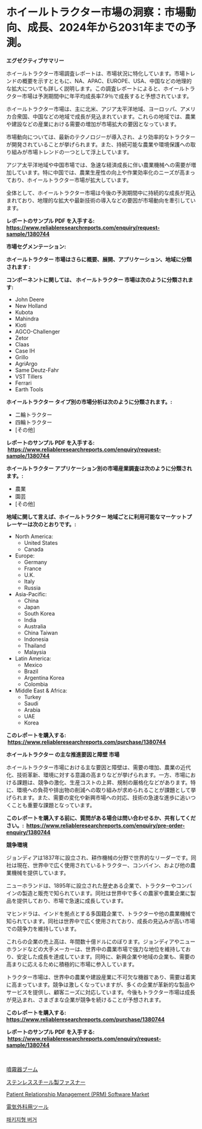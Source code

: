 <p><h1>ホイールトラクター市場の洞察：市場動向、成長、2024年から2031年までの予測。</h1></p><p><strong>エグゼクティブサマリー</strong></p>
<p><p>ホイールトラクター市場調査レポートは、市場状況に特化しています。市場トレンドの概要を示すとともに、NA、APAC、EUROPE、USA、中国などの地理的な拡大についても詳しく説明します。この調査レポートによると、ホイールトラクター市場は予測期間中に年平均成長率7.9％で成長すると予想されています。</p><p>ホイールトラクター市場は、主に北米、アジア太平洋地域、ヨーロッパ、アメリカ合衆国、中国などの地域で成長が見込まれています。これらの地域では、農業や建設などの産業における需要の増加が市場拡大の要因となっています。</p><p>市場動向については、最新のテクノロジーが導入され、より効率的なトラクターが開発されていることが挙げられます。また、持続可能な農業や環境保護への取り組みが市場トレンドの一つとして浮上しています。</p><p>アジア太平洋地域や中国市場では、急速な経済成長に伴い農業機械への需要が増加しています。特に中国では、農業生産性の向上や作業効率化のニーズが高まっており、ホイールトラクター市場が拡大しています。</p><p>全体として、ホイールトラクター市場は今後の予測期間中に持続的な成長が見込まれており、地理的な拡大や最新技術の導入などの要因が市場動向を牽引しています。</p></p>
<p><strong>レポートのサンプル PDF を入手する: <a href="https://www.reliableresearchreports.com/enquiry/request-sample/1380744">https://www.reliableresearchreports.com/enquiry/request-sample/1380744</a></strong></p>
<p><strong>市場セグメンテーション:</strong></p>
<p><strong> ホイールトラクター 市場はさらに概要、展開、アプリケーション、地域に分類されます :</strong></p>
<p><strong>コンポーネントに関しては、 ホイールトラクター 市場は次のように分類されます: &nbsp;</strong></p>
<p><ul><li>John Deere</li><li>New Holland</li><li>Kubota</li><li>Mahindra</li><li>Kioti</li><li>AGCO-Challenger</li><li>Zetor</li><li>Claas</li><li>Case IH</li><li>Grillo</li><li>AgriArgo</li><li>Same Deutz-Fahr</li><li>VST Tillers</li><li>Ferrari</li><li>Earth Tools</li></ul></p>
<p><strong> ホイールトラクター タイプ別の市場分析は次のように分類されます。:</strong></p>
<p><ul><li>二輪トラクター</li><li>四輪トラクター</li><li>[その他]</li></ul></p>
<p><strong>レポートのサンプル PDF を入手する: &nbsp;<a href="https://www.reliableresearchreports.com/enquiry/request-sample/1380744">https://www.reliableresearchreports.com/enquiry/request-sample/1380744</a></strong></p>
<p><strong> ホイールトラクター アプリケーション別の市場産業調査は次のように分類されます。:</strong></p>
<p><ul><li>農業</li><li>園芸</li><li>[その他]</li></ul></p>
<p><strong>地域に関して言えば、ホイールトラクター 地域ごとに利用可能なマーケットプレーヤーは次のとおりです。:</strong></p>
<p><ul>
    <li>
        North America:
        <ul>
            <li>United States</li>
            <li>Canada</li>
        </ul>
    </li>
    <li>
        Europe:
        <ul>
            <li>Germany</li>
            <li>France</li>
            <li>U.K.</li>
            <li>Italy</li>
            <li>Russia</li>
        </ul>
    </li>
    <li>
        Asia-Pacific:
        <ul>
            <li>China</li>
            <li>Japan</li>
            <li>South Korea</li>
            <li>India</li>
            <li>Australia</li>
            <li>China Taiwan</li>
            <li>Indonesia</li>
            <li>Thailand</li>
            <li>Malaysia</li>
        </ul>
    </li>
    <li>
        Latin America:
        <ul>
            <li>Mexico</li>
            <li>Brazil</li>
            <li>Argentina Korea</li>
            <li>Colombia</li>
        </ul>
    </li>
    <li>
        Middle East & Africa:
        <ul>
            <li>Turkey</li>
            <li>Saudi</li>
            <li>Arabia</li>
            <li>UAE</li>
            <li>Korea</li>
        </ul>
    </li>
    </ul></p>
<p><strong>このレポートを購入する: &nbsp;<a href="https://www.reliableresearchreports.com/purchase/1380744">https://www.reliableresearchreports.com/purchase/1380744</a></strong></p>
<p><strong>ホイールトラクター の主な推進要因と障壁 市場</strong></p>
<p><p>ホイールトラクター市場における主な要因と障壁は、需要の増加、農業の近代化、技術革新、環境に対する意識の高まりなどが挙げられます。一方、市場における課題は、競争の激化、生産コストの上昇、規制の厳格化などがあります。特に、環境への負荷や排出物の削減への取り組みが求められることが課題として挙げられます。また、需要の変化や新興市場への対応、技術の急速な進歩に追いつくことも重要な課題となっています。</p></p>
<p><strong>このレポートを購入する前に、質問がある場合は問い合わせるか、共有してください。:&nbsp; <a href="https://www.reliableresearchreports.com/enquiry/pre-order-enquiry/1380744">https://www.reliableresearchreports.com/enquiry/pre-order-enquiry/1380744</a></strong></p>
<p><strong>競争環境</strong></p>
<p><p>ジョンディアは1837年に設立され、耕作機械の分野で世界的なリーダーです。同社は現在、世界中で広く使用されているトラクター、コンバイン、および他の農業機械を提供しています。</p><p>ニューホランドは、1895年に設立された歴史ある企業で、トラクターやコンバインの製造と販売で知られています。同社は世界中で多くの農家や農業企業に製品を提供しており、市場で急速に成長しています。</p><p>マヒンドラは、インドを拠点とする多国籍企業で、トラクターや他の農業機械で知られています。同社は世界中で広く使用されており、成長の見込みが高い市場での競争力を維持しています。</p><p>これらの企業の売上高は、年間数十億ドルにのぼります。ジョンディアやニューホランドなどの大手メーカーは、世界中の農業市場で強力な地位を維持しており、安定した成長を達成しています。同時に、新興企業や地域の企業も、需要の高まりに応えるために積極的に市場に参入しています。</p><p>トラクター市場は、世界中の農業や建設産業に不可欠な機器であり、需要は着実に高まっています。競争は激しくなっていますが、多くの企業が革新的な製品やサービスを提供し、顧客ニーズに対応しています。今後もトラクター市場は成長が見込まれ、さまざまな企業が競争を続けることが予想されます。</p></p>
<p><strong>このレポートを購入する: &nbsp; <a href="https://www.reliableresearchreports.com/purchase/1380744">https://www.reliableresearchreports.com/purchase/1380744</a></strong></p>
<p><strong>レポートのサンプル PDF を入手する: &nbsp;<a href="https://www.reliableresearchreports.com/enquiry/request-sample/1380744">https://www.reliableresearchreports.com/enquiry/request-sample/1380744</a></strong><strong></strong></p>
<p>&nbsp;</p>
<p><p><a href="https://github.com/zjkmgcs938405/Market-Research-Report-List-1/blob/main/8494584192996.md">噴霧器ブーム</a></p><p><a href="https://medium.com/@reyeshowell655/%E3%82%B9%E3%83%86%E3%83%B3%E3%83%AC%E3%82%B9%E3%82%B9%E3%83%81%E3%83%BC%E3%83%AB%E8%A3%BD%E3%83%95%E3%82%A1%E3%82%B9%E3%83%8A%E3%83%BC%E5%B8%82%E5%A0%B4-%E7%A8%AE%E9%A1%9E-%E7%94%A8%E9%80%94-%E5%9C%B0%E7%90%86%E3%81%AB%E3%82%88%E3%82%8B%E5%8C%85%E6%8B%AC%E7%9A%84%E8%A9%95%E4%BE%A1-618079c4e76c">ステンレススチール製ファスナー</a></p><p><a href="https://issuu.com/reportprime-2/docs/patient-relationship-management-prm-software-marke">Patient Relationship Management (PRM) Software Market</a></p><p><a href="https://medium.com/@mares423/%E9%9B%BB%E6%B0%97%E6%89%8B%E8%A1%93%E7%94%A8%E5%85%B7%E5%B8%82%E5%A0%B4-2031%E5%B9%B4%E3%81%BE%E3%81%A7%E3%81%AE%E6%88%90%E5%8A%9F%E3%81%99%E3%82%8B%E3%83%93%E3%82%B8%E3%83%8D%E3%82%B9%E6%88%A6%E7%95%A5%E3%81%AE%E9%87%8D%E8%A6%81%E3%81%AA%E9%8D%B5-5c2562e16538">電気外科用ツール</a></p><p><a href="https://github.com/laholand/Market-Research-Report-List-2/blob/main/9020350192720.md">패키지형 버거</a></p></p>